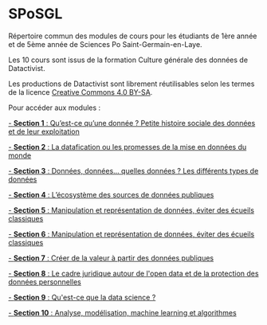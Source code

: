 # SPoSGL
Répertoire commun des modules de cours pour les étudiants de 1ère année et de 5ème année de Sciences Po Saint-Germain-en-Laye.

Les 10 cours sont issus de la formation Culture générale des données de Datactivist.

Les productions de Datactivist sont librement réutilisables selon les termes de la licence [Creative Commons 4.0 BY-SA](https://creativecommons.org/licenses/by-sa/4.0/legalcode.fr).

Pour accéder aux modules :

[- **Section 1** : Qu’est-ce qu’une donnée ? Petite histoire sociale des données et de leur exploitation](https://datactivist.coop/SPoSGL/sections/section1.html#1)

[- **Section 2** : La datafication ou les promesses de la mise en données du monde](https://datactivist.coop/SPoSGL/sections/section2.html#1)

[- **Section 3** : Données, données… quelles données ? Les différents types de données](https://datactivist.coop/SPoSGL/sections/section3.html#1)

[- **Section 4** : L’écosystème des sources de données publiques](https://datactivist.coop/SPoSGL/sections/section4.html#1)

[- **Section 5** : Manipulation et représentation de données, éviter des écueils classiques](https://datactivist.coop/SPoSGL/sections/section5.html#1)

[- **Section 6** : Manipulation et représentation de données, éviter des écueils classiques](https://datactivist.coop/SPoSGL/sections/section6.html#1)

[- **Section 7** : Créer de la valeur à partir des
données publiques](https://github.com/datactivist/SPoSGL/blob/master/Section%207.pdf)

[- **Section 8** : Le cadre juridique autour de l'open data et de la protection des données personnelles](https://github.com/datactivist/SPoSGL/blob/master/Section%208.pdf)

[- **Section 9** : Qu'est-ce que la data science ? ](https://datactivist.coop/SPoSGL/sections/section9.html#1)

[- **Section 10** : Analyse, modélisation, machine learning et algorithmes ](https://datactivist.coop/SPoSGL/sections/section10.html#1)

